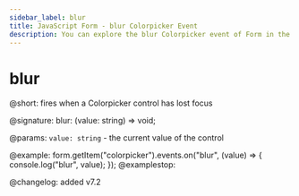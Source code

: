 ```yaml
---
sidebar_label: blur
title: JavaScript Form - blur Colorpicker Event 
description: You can explore the blur Colorpicker event of Form in the documentation of the DHTMLX JavaScript UI library. Browse developer guides and API reference, try out code examples and live demos, and download a free 30-day evaluation version of DHTMLX Suite 7.
---
```


# blur

@short: fires when a Colorpicker control has lost focus

@signature: blur: (value: string) => void;

@params:
`value: string` - the current value of the control

@example:
form.getItem("colorpicker").events.on("blur", (value) => {
    console.log("blur", value);
});
@examplestop:

@changelog: added v7.2
